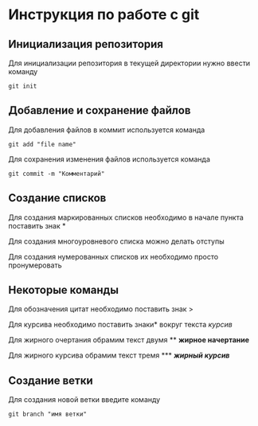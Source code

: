 # Инструкция по работе с git

## Инициализация репозитория

Для инициализации репозитория в текущей директории нужно ввести команду

```
git init
```
## Добавление и сохранение файлов

Для добавления файлов в коммит используется команда

```
git add "file name"
```
Для сохранения изменения файлов используется команда

```
git commit -m "Комментарий"
```
## Создание списков

Для создания маркированных списков необходимо в начале пункта поставить знак *

Для создания многоуровневого списка можно делать отступы 

Для создания нумерованных списков их необходимо просто пронумеровать

## Некоторые команды

Для обозначения цитат необходимо поставить знак >

Для курсива необходимо поставить знаки* вокруг текста *курсив*

Для жирного очертания обрамим текст двумя ** **жирное начертание**

Для жирного курсива обрамим текст тремя *** ***жирный курсив***
## Создание ветки

Для создания новой ветки введите команду
```
git branch "имя ветки"
```
